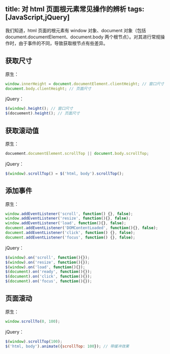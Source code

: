 title: 对 html 页面根元素常见操作的辨析
tags: [JavaScript,jQuery]
---
我们知道，html 页面的根元素有 window 对象、document 对象（包括 document.documentElement、document.body 两个根节点）。对其进行常规操作时，由于事件的不同，导致获取根节点有些差异。


## 获取尺寸
原生：

``` javascript
window.innerHeight = document.documentElement.clientHeight; // 窗口尺寸
document.body.clientHeight; // 页面尺寸
```
jQuery：

``` javascript
$(window).height(); // 窗口尺寸
$(docuement).height(); // 页面尺寸
```

## 获取滚动值
原生：

``` javascript
docuement.documentElement.scrollTop || document.body.scrollTop;
```

jQuery：

``` javascript
$(window).scrollTop() = $('html, body').scrollTop();
```

## 添加事件
原生：

``` javascript
window.addEventListener('scroll', function() {}, false);
window.addEventListener('resize', function(){}, false);
window.addEventListener('load', function(){}, false);
document.addEventListener('DOMContentLoaded', function(){}, false);
document.addEventListener('click', function() {}, false);
document.addEventListener('focus', function() {}, false);
```
jQuery：

``` javascript
$(window).on('scroll', function(){});
$(window).on('resize', function(){});
$(window).on('load', function(){});
$(document).on('ready', function(){});
$(document).on('click', function(){});
$(document).on('focus', function(){});
```

## 页面滚动
原生：

``` javascript
window.scrollTo(0, 100);
```
jQuery：

``` javascript
$(window).scrollTop(100);
$('html, body').animate({scrollTop: 100}); // 带缓冲效果
```

